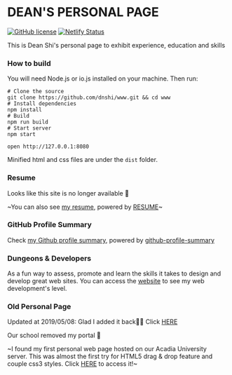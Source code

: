 # DEAN'S PERSONAL PAGE
[![GitHub license](https://img.shields.io/:license-mit-blue.svg)](LICENSE.md)
[![Netlify Status](https://api.netlify.com/api/v1/badges/313cf600-915b-4cf8-a9b8-a073bdfbf2ed/deploy-status)](https://app.netlify.com/sites/deanshi/deploys)

This is Dean Shi's personal page to exhibit experience, education and skills

### How to build
You will need Node.js or io.js installed on your machine. Then run:

``` shell
# Clone the source
git clone https://github.com/dnshi/www.git && cd www
# Install dependencies
npm install
# Build
npm run build
# Start server
npm start

open http://127.0.0.1:8080
```

Minified html and css files are under the `dist` folder.

### Resume
Looks like this site is no longer available 🙁

~You can also see [my resume](http://resume.github.io/?dnshi), powered by [RESUME](https://github.com/resume/resume.github.com)~

### GitHub Profile Summary
Check [my Github profile summary](https://profile-summary-for-github.com/user/dnshi), powered by [github-profile-summary](https://github.com/tipsy/github-profile-summary)

### Dungeons & Developers
As a fun way to assess, promote and learn the skills it takes to design and develop great web sites. You can access the [website](http://www.dungeonsanddevelopers.com/#_a2b2c2de3hi2jklm2nopqrs2tuvwx2y2z_19_Dean) to see my web development's level.

### Old Personal Page
Updated at 2019/05/08: Glad I added it back🎉🎉 Click [HERE](https://epic.deanshi.com/)

Our school removed my portal 🙁

~I found my first personal web page hosted on our Acadia University server. This was almost the first try for HTML5 drag & drop feature and couple css3 styles. Click [HERE](http://falcon.acadiau.ca/~093997s/xiao_shi/) to access it!~
